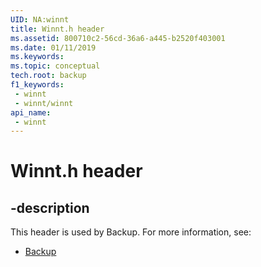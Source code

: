 ```yaml
---
UID: NA:winnt
title: Winnt.h header
ms.assetid: 800710c2-56cd-36a6-a445-b2520f403001
ms.date: 01/11/2019
ms.keywords: 
ms.topic: conceptual
tech.root: backup
f1_keywords:
 - winnt
 - winnt/winnt
api_name:
 - winnt
---
```


# Winnt.h header


## -description

This header is used by Backup. For more information, see:

- [Backup](../_backup/index.md)

